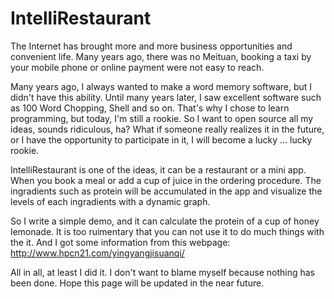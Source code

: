 # IntelliRestaurant

The Internet has brought more and more business opportunities and convenient life. Many years ago, there was no Meituan, booking a taxi by your mobile phone or online payment were not easy to reach.

Many years ago, I always wanted to make a word memory software, but I didn't have this ability. Until many years later, I saw excellent software such as 100 Word Chopping, Shell and so on. That's why I chose to learn programming, but today, I'm still a rookie. So I want to open source all my ideas, sounds ridiculous, ha? What if someone really realizes it in the future, or I have the opportunity to participate in it, I will become a lucky ... lucky rookie.

IntelliRestaurant is one of the ideas, it can be a restaurant or a mini app. When you book a meal or add a cup of juice in the ordering procedure. The ingradients such as protein will be accumulated in the app and visualize the levels of each ingradients with a dynamic graph.

So I write a simple demo, and it can calculate the protein of a cup of honey lemonade. It is too ruimentary that you can not use it to do much things with the it. And I got some information from this webpage:
http://www.hpcn21.com/yingyangjisuanqi/

All in all, at least I did it. I don't want to blame myself because nothing has been done. Hope this page will be updated in the near future. 
